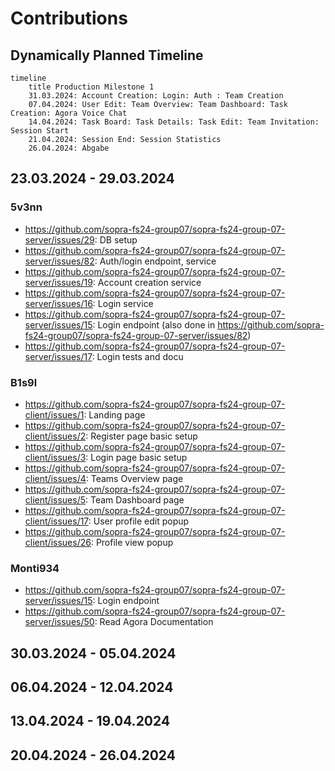 # Contributions

## Dynamically Planned Timeline

```mermaid
timeline
    title Production Milestone 1
    31.03.2024: Account Creation: Login: Auth : Team Creation
    07.04.2024: User Edit: Team Overview: Team Dashboard: Task Creation: Agora Voice Chat
    14.04.2024: Task Board: Task Details: Task Edit: Team Invitation: Session Start
    21.04.2024: Session End: Session Statistics
    26.04.2024: Abgabe
```

## 23.03.2024 - 29.03.2024

### 5v3nn

- https://github.com/sopra-fs24-group07/sopra-fs24-group-07-server/issues/29:
  DB setup
- https://github.com/sopra-fs24-group07/sopra-fs24-group-07-server/issues/82:
  Auth/login endpoint, service
- https://github.com/sopra-fs24-group07/sopra-fs24-group-07-server/issues/19:
  Account creation service
- https://github.com/sopra-fs24-group07/sopra-fs24-group-07-server/issues/16:
  Login service
- https://github.com/sopra-fs24-group07/sopra-fs24-group-07-server/issues/15:
  Login endpoint (also done in
  https://github.com/sopra-fs24-group07/sopra-fs24-group-07-server/issues/82)
- https://github.com/sopra-fs24-group07/sopra-fs24-group-07-server/issues/17:
  Login tests and docu

### B1s9l

- https://github.com/sopra-fs24-group07/sopra-fs24-group-07-client/issues/1:
  Landing page
- https://github.com/sopra-fs24-group07/sopra-fs24-group-07-client/issues/2:
  Register page basic setup
- https://github.com/sopra-fs24-group07/sopra-fs24-group-07-client/issues/3:
  Login page basic setup
- https://github.com/sopra-fs24-group07/sopra-fs24-group-07-client/issues/4:
  Teams Overview page
- https://github.com/sopra-fs24-group07/sopra-fs24-group-07-client/issues/5:
  Team Dashboard page
- https://github.com/sopra-fs24-group07/sopra-fs24-group-07-client/issues/17:
  User profile edit popup
- https://github.com/sopra-fs24-group07/sopra-fs24-group-07-client/issues/26:
  Profile view popup

### Monti934

- https://github.com/sopra-fs24-group07/sopra-fs24-group-07-server/issues/15:
  Login endpoint
- https://github.com/sopra-fs24-group07/sopra-fs24-group-07-server/issues/50:
  Read Agora Documentation

## 30.03.2024 - 05.04.2024

## 06.04.2024 - 12.04.2024

## 13.04.2024 - 19.04.2024

## 20.04.2024 - 26.04.2024
